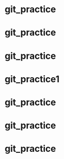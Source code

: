 # git_practice
# git_practice
# git_practice
# git_practice1
# git_practice
# git_practice
# git_practice
